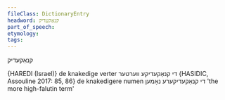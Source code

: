 ```yaml
---
fileClass: DictionaryEntry
headword: קנאַקעדיק
part_of_speech: 
etymology: 
tags: 
---
```

קנאַקעדיק

{HAREDI (Israel)}
de knakedige verter די קנאַקעדיקע ווערטער {HASIDIC, Assouline 2017: 85, 86}
de knakedigere numen די קנאַקעדיקערע נאָמען 'the more high-falutin term'